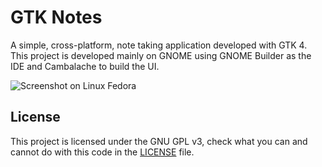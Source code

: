 # GTK Notes

A simple, cross-platform, note taking application developed with GTK 4. This project is developed mainly on GNOME using GNOME Builder as the IDE and Cambalache to build the UI.

![Screenshot on Linux Fedora](https://user-images.githubusercontent.com/37254797/179142229-4e1bc190-1ede-4ac0-aa5c-1005ab5ae734.png)

## License

This project is licensed under the GNU GPL v3, check what you can and cannot do with this code in the [LICENSE](/LICENSE) file.
